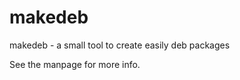 makedeb
=======

makedeb - a small tool to create easily deb packages

See the manpage for more info.
